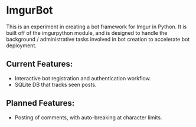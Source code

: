 # ImgurBot
This is an experiment in creating a bot framework for Imgur in Python. It is built off of the imgurpython module, and is designed to handle the background / administrative tasks involved in bot creation to accelerate bot deployment.

Current Features:
-----------------
-	Interactive bot registration and authentication workflow.
-	SQLite DB that tracks seen posts.

Planned Features:
-----------------
-	Posting of comments, with auto-breaking at character limits.
